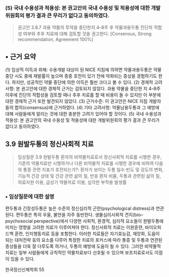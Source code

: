 ### (5) 국내 수용성과 적용성: 본 권고안의 국내 수용성 및 적용성에 대한 개발위원회의 평가 결과 큰 무리가 없다고 동의하였다.

> 권고안 3.8.7 과용 약물의 투약을 중단한지 4–8주 후 약물과용두통 진단의 적합성 여부와 추후 치료에 대해 검토할 것을 권고한다. [Consensus, Strong recommendation, Agreement 100%]

## • 근거 요약
(1) 임상적 이득과 위해: 수용개발 대상이 된 NICE 지침에 의하면 약물과용두통은 약물중단 시도 중에 재발률이 높으며 종종 호전이 있기 전에 악화되는 증상을 경험하기도 한다. 하지만, 성공적인 약물 중단에 의한 이득은 훨씬 크다고 볼 수 있다.
(2) 경제적 고려사항: 본 권고안에 대한 경제적 근거는 검토되지 않았다. 과용 약물을 중단한 지 4–8주 이후에 진단의 적합성을 검토할 때나 추후 치료를 할 때 비용이 들 수 있지만 이 부분에 대한 경제적 근거 또한 발견되지 않았다.
(3) 근거수준: 이 권고안은 NICE 지침 개발자들의 합의(consensus)에 근거하였다.
(4) 기타 고려사항: 약물남용두통과 그 예방에 대해 사람들에게 알리는 것에 대한 충분한 고려가 있어야 할 것이다.
(5) 국내 수용성과 적용성: 본 권고안의 국내 수용성 및 적용성에 대한 개발위원회의 평가 결과 큰 무리가 없다고 동의하였다.

## 3.9 원발두통의 정신사회적 치료

> 임상질문 3.9 원발두통 환자의 비약물치료로서 정신사회적 치료를 시행한 경우, 기존의 약물치료만 시행하거나 다른 비약물적 치료를 시행한 경우에 비하여 다음의 통증 관련 지표가 호전되는가?: 환자가 보이는 두통 일수·빈도 및 강도의 변화, 기능적 건강 상태 및 건강 관련 삶의 질, 반응 환자 비율, 두통과 관련된 삶의 질, 의료자원 이용, 급성기 약물치료 이용, 심각한 부작용 발생률

### • 임상질문에 대한 설명
편두통과 긴장성두통은 높은 수준의 정신심리적 곤란(psychological distress)과 연관된다. 편두통은 특히 우울, 불안을 자주 동반한다. 생물심리사회적 견지(bio–psychosocial perspective)에서 다양한 사회적, 환경적, 심리적 요소들이 원발두통에 미치는 영향을 고려한 치료가 이루어져야 한다. 정신사회적 치료는 이완훈련, 바이오피드백 훈련, 인지행동치료 등을 포함한다. 이러한 치료들은 자기효능감, 재앙화, 도움이 되는 대처전략 등의 요소를 다루어 특정한 치료의 포커스에 따라 통증 및 두통과 연관된 증상들을 더욱 잘 다루도록 하거나, 두통의 예방에 도움이 될 수 있다. 그러한 비약물적 치료는 일부 사람들에게 규칙적인 약물치료보다 선호될 수 있으며 보조치료로서도 이점이 있을 수 있다.

한국정신신체학회
<PAGE>55